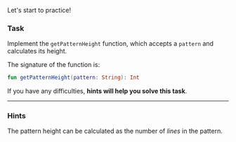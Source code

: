 Let's start to practice!

### Task

Implement the `getPatternHeight` function, which accepts a `pattern` and calculates its height.

<div class="hint" title="Push me to see the new signature of the getPatternHeight function">

The signature of the function is:
```kotlin
fun getPatternHeight(pattern: String): Int
```
</div>

If you have any difficulties, **hints will help you solve this task**.

----

### Hints

<div class="hint" title="Push me to found a hint about the pattern height calculation">

The pattern height can be calculated as the number of _lines_ in the pattern.
</div>
